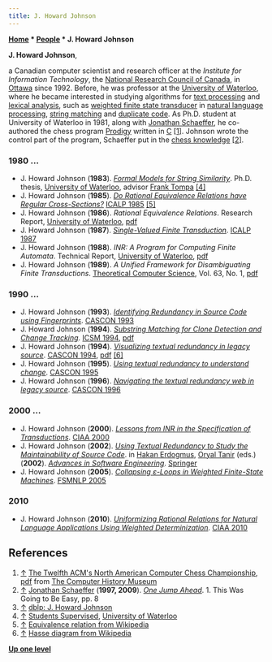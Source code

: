 ```yaml
---
title: J. Howard Johnson
---
```

**[Home](Home "Home") \* [People](People "People") \* J. Howard Johnson**


**J. Howard Johnson**,  

a Canadian computer scientist and research officer at the *Institute for Information Technology*, 
the [National Research Council of Canada](https://en.wikipedia.org/wiki/National_Research_Council_%28Canada%29), 
in [Ottawa](https://en.wikipedia.org/wiki/Ottawa) since 1992. Before, he was professor at the [University of Waterloo](University_of_Waterloo "University of Waterloo"), 
where he became interested in studying algorithms for [text processing](https://en.wikipedia.org/wiki/Text_processing) and [lexical analysis](https://en.wikipedia.org/wiki/Lexical_analysis), 
such as [weighted finite state transducer](https://en.wikipedia.org/wiki/Finite-state_transducer#Weighted_automata) in [natural language processing](https://en.wikipedia.org/wiki/Natural_language_processing), [string matching](https://en.wikipedia.org/wiki/String-searching_algorithm) and [duplicate code](https://en.wikipedia.org/wiki/Duplicate_code).
As Ph.D. student at University of Waterloo in 1981, along with [Jonathan Schaeffer](Jonathan_Schaeffer "Jonathan Schaeffer"), he co-authored the chess program [Prodigy](Prodigy "Prodigy") written in [C](C "C") <a id="cite-note-1" href="#cite-ref-1">[1]</a>. 
Johnson wrote the control part of the program, Schaeffer put in the [chess knowledge](Knowledge "Knowledge") <a id="cite-note-2" href="#cite-ref-2">[2]</a>.



### 1980 ...


* J. Howard Johnson (**1983**). *[Formal Models for String Similarity](https://www.semanticscholar.org/paper/Formal-models-for-string-similarity-Johnson/83b8f7815a55223b6e89dd7c55be3aec3f4fdabd)*. Ph.D. thesis, [University of Waterloo](University_of_Waterloo "University of Waterloo"), advisor [Frank Tompa](Mathematician#FTompa "Mathematician") <a id="cite-note-4" href="#cite-ref-4">[4]</a>
* J. Howard Johnson (**1985**). *[Do Rational Equivalence Relations have Regular Cross-Sections?](https://link.springer.com/chapter/10.1007/BFb0015755)* [ICALP 1985](https://dblp.uni-trier.de/db/conf/icalp/icalp85.html) <a id="cite-note-5" href="#cite-ref-5">[5]</a>
* J. Howard Johnson (**1986**). *Rational Equivalence Relations*. Research Report, [University of Waterloo](University_of_Waterloo "University of Waterloo"), [pdf](https://cs.uwaterloo.ca/research/tr/1986/CS-86-16.pdf)
* J. Howard Johnson (**1987**). *[Single-Valued Finite Transduction](https://link.springer.com/chapter/10.1007/3-540-18088-5_16)*. [ICALP 1987](https://dblp.uni-trier.de/db/conf/icalp/icalp87.html)
* J. Howard Johnson (**1988**). *INR: A Program for Computing Finite Automata*. Technical Report, [University of Waterloo](University_of_Waterloo "University of Waterloo"), [pdf](http://citeseerx.ist.psu.edu/viewdoc/download?doi=10.1.1.456.2799&rep=rep1&type=pdf)
* J. Howard Johnson (**1989**). *A Unified Framework for Disambiguating Finite Transductions*. [Theoretical Computer Science](https://en.wikipedia.org/wiki/Theoretical_Computer_Science_(journal)), Vol. 63, No. 1, [pdf](https://core.ac.uk/download/pdf/82759963.pdf)


### 1990 ...


* J. Howard Johnson (**1993**). *[Identifying Redundancy in Source Code using Fingerprints](https://dl.acm.org/doi/10.5555/962289.962305)*. [CASCON 1993](https://dblp.uni-trier.de/db/conf/cascon/cascon1993.html)
* J. Howard Johnson (**1994**). *[Substring Matching for Clone Detection and Change Tracking](https://www.computer.org/csdl/proceedings-article/icsm/1994/00336783/12OmNzlD9n2)*. [ICSM 1994](https://dblp.uni-trier.de/db/conf/icsm/icsm1994.html), [pdf](https://www.cs.drexel.edu/~spiros/teaching/CS675/papers/clone-johnson.pdf)
* J. Howard Johnson (**1994**). *[Visualizing textual redundancy in legacy source](https://dl.acm.org/doi/10.5555/782185.782217)*. [CASCON 1994](https://dblp.uni-trier.de/db/conf/cascon/cascon1994.html), [pdf](https://dl.acm.org/doi/pdf/10.5555/782185.782217) <a id="cite-note-6" href="#cite-ref-6">[6]</a>
* J. Howard Johnson (**1995**). *[Using textual redundancy to understand change](https://dl.acm.org/doi/10.5555/781915.781949)*. [CASCON 1995](https://dblp.uni-trier.de/db/conf/cascon/cascon1995.html)
* J. Howard Johnson (**1996**). *[Navigating the textual redundancy web in legacy source](https://dl.acm.org/doi/10.5555/782052.782068)*. [CASCON 1996](https://dblp.uni-trier.de/db/conf/cascon/cascon1996.html)


### 2000 ...


* J. Howard Johnson (**2000**). *[Lessons from INR in the Specification of Transductions](https://link.springer.com/chapter/10.1007/3-540-44674-5_33)*. [CIAA 2000](https://dblp.uni-trier.de/db/conf/wia/ciaa2000.html)
* J. Howard Johnson (**2002**). *[Using Textual Redundancy to Study the Maintainability of Source Code](https://link.springer.com/chapter/10.1007/978-0-387-21599-0_11)*. in [Hakan Erdogmus](https://scholar.google.ca/citations?user=4PU5ZFYV-iEC&hl=en), [Oryal Tanir](https://dblp.uni-trier.de/pers/hd/t/Tanir:Oryal) (eds.) (**2002**). *[Advances in Software Engineering](https://link.springer.com/book/10.1007/978-0-387-21599-0)*. [Springer](https://en.wikipedia.org/wiki/Springer_Science%2BBusiness_Media)
* J. Howard Johnson (**2005**). *[Collapsing ε-Loops in Weighted Finite-State Machines](https://link.springer.com/chapter/10.1007/11780885_12)*. [FSMNLP 2005](https://dblp.uni-trier.de/db/conf/fsmnlp/fsmnlp2005.html)


### 2010


* J. Howard Johnson (**2010**). *[Uniformizing Rational Relations for Natural Language Applications Using Weighted Determinization](https://link.springer.com/chapter/10.1007/978-3-642-18098-9_19)*. [CIAA 2010](https://dblp.uni-trier.de/db/conf/wia/ciaa2010.html)


## References


1. <a id="cite-ref-1" href="#cite-note-1">↑</a> [The Twelfth ACM's North American Computer Chess Championship](http://www.computerhistory.org/chess/full_record.php?iid=doc-431614f6ce737), [pdf](http://archive.computerhistory.org/projects/chess/related_materials/text/3-1%20and%203-2%20and%203-3.1981_ACM_NACCC/1981_ACM_NACCC.sm.062303017.pdf) from [The Computer History Museum](The_Computer_History_Museum "The Computer History Museum")
2. <a id="cite-ref-2" href="#cite-note-2">↑</a> [Jonathan Schaeffer](Jonathan_Schaeffer "Jonathan Schaeffer") (**1997, 2009**). *[One Jump Ahead](https://www.springer.com/gp/book/9780387765754)*. 1. This Was Going to Be Easy, pp. 8
3. <a id="cite-ref-3" href="#cite-note-3">↑</a> [dblp: J. Howard Johnson](https://dblp.uni-trier.de/pers/j/Johnson:J=_Howard.html)
4. <a id="cite-ref-4" href="#cite-note-4">↑</a> [Students Supervised](https://cs.uwaterloo.ca/~fwtompa/students.html), [University of Waterloo](University_of_Waterloo "University of Waterloo")
5. <a id="cite-ref-5" href="#cite-note-5">↑</a> [Equivalence relation from Wikipedia](https://en.wikipedia.org/wiki/Equivalence_relation)
6. <a id="cite-ref-6" href="#cite-note-6">↑</a> [Hasse diagram from Wikipedia](https://en.wikipedia.org/wiki/Hasse_diagram)

**[Up one level](People "People")**







 
